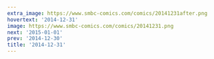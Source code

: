 ```yaml
---
extra_image: https://www.smbc-comics.com/comics/20141231after.png
hovertext: '2014-12-31'
image: https://www.smbc-comics.com/comics/20141231.png
next: '2015-01-01'
prev: '2014-12-30'
title: '2014-12-31'
---
```

